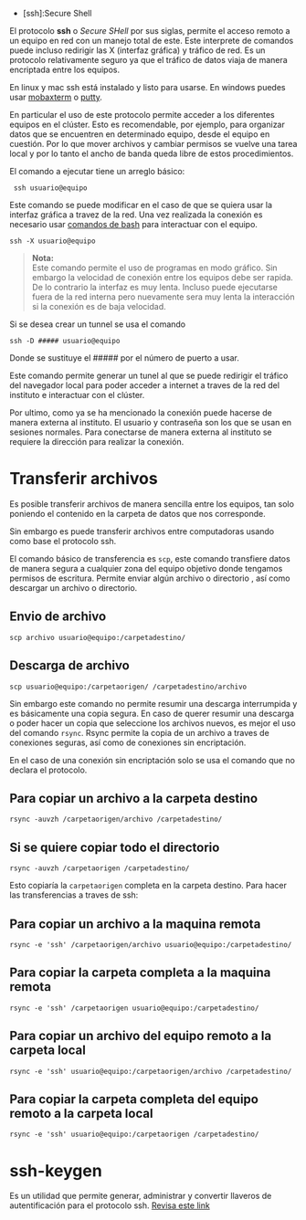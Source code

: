 * [ssh]:Secure Shell

El protocolo __ssh__ o _Secure SHell_ por sus siglas, permite el acceso remoto
a un equipo en red con un manejo total de este. Este interprete de comandos
puede incluso redirigir las X (interfaz gráfica) y tráfico de red. Es un
protocolo relativamente seguro ya que el tráfico de datos viaja de manera
encriptada entre los equipos.

En linux y mac ssh está instalado y listo para usarse. En windows puedes usar [mobaxterm](https://mobaxterm.mobatek.net/)
o [putty](https://www.putty.org/).

En particular el uso de este protocolo  permite acceder a los diferentes
equipos en el clúster.  Esto es recomendable, por ejemplo, para organizar datos
que se encuentren en determinado equipo, desde el equipo en cuestión. Por lo
que mover archivos y cambiar permisos se vuelve una tarea local y por lo tanto
el ancho de banda queda libre de estos procedimientos.

El comando a ejecutar tiene un arreglo básico:

     ssh usuario@equipo

Este comando se puede modificar en el caso de que se quiera usar la interfaz gráfica a travez de la red. Una vez realizada la conexión es necesario usar [comandos de bash](?id=basicos) para interactuar con el equipo.

    ssh -X usuario@equipo

>  __Nota:__   
 Este comando permite el uso de programas en modo gráfico. Sin embargo la velocidad de conexión entre los equipos debe ser rapida. De lo contrario la interfaz es muy lenta. Incluso puede ejecutarse fuera de la red interna pero nuevamente sera muy lenta la interacción si la conexión es de baja velocidad.

Si se desea crear un tunnel se usa el comando

    ssh -D ##### usuario@equipo

Donde se sustituye el ##### por el número de puerto a usar.

Este comando permite generar un tunel al que se puede redirigir el tráfico del
navegador local para poder acceder a internet a traves de la red del instituto
e interactuar con el clúster.


Por ultimo, como ya se ha mencionado la conexión puede hacerse de manera externa al instituto. El usuario y contraseña son los que se usan en sesiones normales. Para conectarse de manera externa al instituto se requiere la dirección para realizar la conexión.

# Transferir archivos

Es posible transferir archivos de manera sencilla entre los equipos, tan solo poniendo el contenido en la carpeta de datos que nos corresponde.

Sin embargo es puede transferir archivos entre computadoras usando como base el protocolo ssh.

El comando básico de transferencia es `scp`, este comando transfiere datos de manera segura a cualquier zona del equipo objetivo donde tengamos permisos de escritura. Permite enviar algún archivo o directorio , así como descargar un archivo o directorio.

## Envio de archivo

    scp archivo usuario@equipo:/carpetadestino/

## Descarga de archivo

    scp usuario@equipo:/carpetaorigen/ /carpetadestino/archivo

Sin embargo este comando no permite resumir una descarga interrumpida y es básicamente una copia segura. En caso de querer resumir una descarga o poder hacer un copia que seleccione los archivos nuevos, es mejor el uso del comando `rsync`. Rsync permite la copia de un archivo a traves de conexiones seguras, así como de conexiones sin encriptación.

En el caso de una conexión sin encriptación solo se usa el comando que no declara el protocolo.

## Para copiar un archivo a la carpeta destino

    rsync -auvzh /carpetaorigen/archivo /carpetadestino/

## Si se quiere copiar todo el directorio

    rsync -auvzh /carpetaorigen /carpetadestino/

Esto copiaría la `carpetaorigen` completa en la carpeta destino.
Para hacer las transferencias a traves de ssh:

## Para copiar un archivo a la maquina remota

    rsync -e 'ssh' /carpetaorigen/archivo usuario@equipo:/carpetadestino/

## Para copiar la carpeta completa a la maquina remota

    rsync -e 'ssh' /carpetaorigen usuario@equipo:/carpetadestino/

## Para copiar un archivo del equipo remoto a la carpeta local

    rsync -e 'ssh' usuario@equipo:/carpetaorigen/archivo /carpetadestino/

## Para copiar la carpeta completa del equipo remoto a la carpeta local

    rsync -e 'ssh' usuario@equipo:/carpetaorigen /carpetadestino/



# ssh-keygen
Es un utilidad que permite generar, administrar y convertir llaveros de autentificación para el protocolo ssh.
[Revisa este link ](ssh-keygen)
